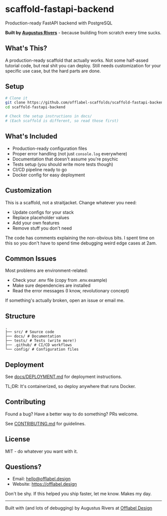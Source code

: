 # scaffold-fastapi-backend

Production-ready FastAPI backend with PostgreSQL

**Built by [Augustus Rivers](https://offlabel.design)** - because building from scratch every time sucks.

## What's This?

A production-ready scaffold that actually works. Not some half-assed tutorial code,
but real shit you can deploy. Still needs customization for your specific use case,
but the hard parts are done.

## Setup

```bash
# Clone it
git clone https://github.com/offlabel-scaffolds/scaffold-fastapi-backend.git
cd scaffold-fastapi-backend

# Check the setup instructions in docs/
# (Each scaffold is different, so read those first)
```

## What's Included

- Production-ready configuration files
- Proper error handling (not just `console.log` everywhere)
- Documentation that doesn't assume you're psychic
- Tests setup (you should write more tests though)
- CI/CD pipeline ready to go
- Docker config for easy deployment

## Customization

This is a scaffold, not a straitjacket. Change whatever you need:

- Update configs for your stack
- Replace placeholder values
- Add your own features
- Remove stuff you don't need

The code has comments explaining the non-obvious bits. I spent time on this
so you don't have to spend time debugging weird edge cases at 2am.

## Common Issues

Most problems are environment-related:
- Check your .env file (copy from .env.example)
- Make sure dependencies are installed
- Read the error messages (I know, revolutionary concept)

If something's actually broken, open an issue or email me.

## Structure

```
.
├── src/ # Source code
├── docs/ # Documentation
├── tests/ # Tests (write more!)
├── .github/ # CI/CD workflows
└── config/ # Configuration files
```

## Deployment

See [docs/DEPLOYMENT.md](./docs/DEPLOYMENT.md) for deployment instructions.

TL;DR: It's containerized, so deploy anywhere that runs Docker.

## Contributing

Found a bug? Have a better way to do something? PRs welcome.

See [CONTRIBUTING.md](./CONTRIBUTING.md) for guidelines.

## License

MIT - do whatever you want with it.

## Questions?

- Email: hello@offlabel.design
- Website: https://offlabel.design

Don't be shy. If this helped you ship faster, let me know. Makes my day.

---

Built with  (and lots of debugging) by Augustus Rivers at [Offlabel Design](https://offlabel.design)
